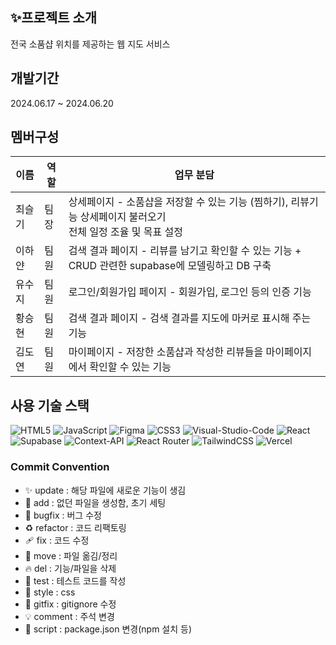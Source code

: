 ## ✨프로젝트 소개

전국 소품샵 위치를 제공하는 웹 지도 서비스

## 개발기간
2024.06.17 ~ 2024.06.20

## 멤버구성
| 이름   | 역할 | 업무 분담                                                                   |
| ------ | ---- | ------------------------------------------------------------------------------------ |
| 최슬기 | 팀장 | 상세페이지 - 소품샵을 저장할 수 있는 기능 (찜하기), 리뷰기능 상세페이지 불러오기<br/>전체 일정 조율 및 목표 설정 |
| 이하얀 | 팀원 | 검색 결과 페이지 - 리뷰를 남기고 확인할 수 있는 기능 + CRUD 관련한 supabase에 모델링하고 DB 구축 |
| 유수지 | 팀원 | 로그인/회원가입 페이지 - 회원가입, 로그인 등의 인증 기능  |
| 황승현 | 팀원 | 검색 결과 페이지 - 검색 결과를 지도에 마커로 표시해 주는 기능  |
| 김도연 | 팀원 | 마이페이지 - 저장한 소품샵과 작성한 리뷰들을 마이페이지에서 확인할 수 있는 기능 |

## 사용 기술 스택

![HTML5](https://img.shields.io/badge/HTML5-E34F26?style=for-the-badge&logo=html5&logoColor=white) ![JavaScript](https://img.shields.io/badge/JavaScript-323330?style=for-the-badge&logo=javascript&logoColor=F7DF1E)
![Figma](https://img.shields.io/badge/FIGMA-F24E1E?style=for-the-badge&logo=figma&logoColor=white) ![CSS3](https://img.shields.io/badge/CSS3-1572B6?style=for-the-badge&logo=css3&logoColor=white) 
![Visual-Studio-Code](https://img.shields.io/badge/Visual_Studio_Code-5C2D91?style=for-the-badge&logo=Visual-studio-code&logoColor=white) 
![React](https://img.shields.io/badge/react-%2320232a.svg?style=for-the-badge&logo=react&logoColor=%2361DAFB)
![Supabase](https://img.shields.io/badge/Supabase-3ECF8E?style=for-the-badge&logo=supabase&logoColor=white)
![Context-API](https://img.shields.io/badge/Context--Api-000000?style=for-the-badge&logo=react)
![React Router](https://img.shields.io/badge/React_Router-CA4245?style=for-the-badge&logo=react-router&logoColor=white)
![TailwindCSS](https://img.shields.io/badge/tailwindcss-%2338B2AC.svg?style=for-the-badge&logo=tailwind-css&logoColor=white)
![Vercel](https://img.shields.io/badge/vercel-000000?style=for-the-badge&logo=vercel&logoColor=white)

### Commit Convention

- ✨ update : 해당 파일에 새로운 기능이 생김
- 🎉 add : 없던 파일을 생성함, 초기 세팅
- 🐛 bugfix : 버그 수정
- ♻️ refactor : 코드 리팩토링
- 🩹 fix : 코드 수정
- 🚚 move : 파일 옮김/정리
- 🔥 del : 기능/파일을 삭제
- 🍻 test : 테스트 코드를 작성
- 💄 style : css
- 🙈 gitfix : gitignore 수정
- 💡 comment : 주석 변경
- 🔨 script : package.json 변경(npm 설치 등)
